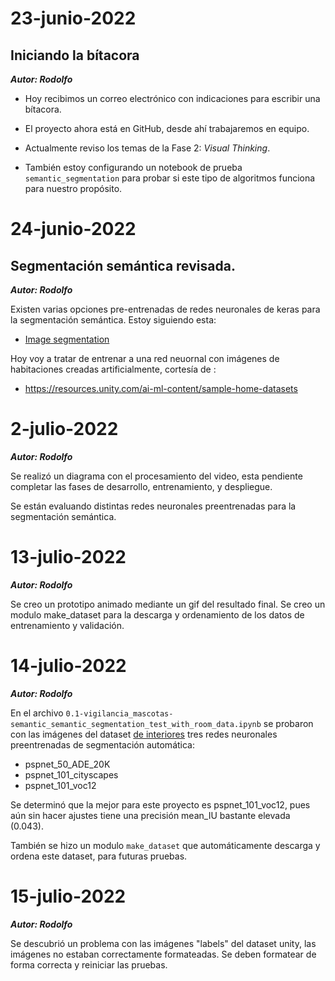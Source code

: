 # 23-junio-2022

## Iniciando la bítacora

***Autor: Rodolfo***

- Hoy recibimos un correo electrónico con indicaciones para escribir una bítacora.

- El proyecto ahora está en GitHub, desde ahí trabajaremos en equipo.

- Actualmente reviso los temas de la Fase 2: _Visual Thinking_.
- También estoy configurando un notebook de prueba `semantic_segmentation` para probar si este tipo de algoritmos funciona para nuestro propósito.


# 24-junio-2022

## Segmentación semántica revisada.

***Autor: Rodolfo***

Existen varias opciones pre-entrenadas de redes neuronales de keras para la segmentación semántica. Estoy siguiendo esta:

- [Image segmentation](https://github.com/divamgupta/image-segmentation-keras)

Hoy voy a tratar de entrenar a una red neuornal con imágenes de habitaciones creadas artificialmente, cortesía de :

- <https://resources.unity.com/ai-ml-content/sample-home-datasets>


# 2-julio-2022
***Autor: Rodolfo***

Se realizó un diagrama con el procesamiento del video, esta pendiente completar las fases de desarrollo, entrenamiento, y despliegue.

Se están evaluando distintas redes neuronales preentrenadas para la segmentación semántica.

# 13-julio-2022
***Autor: Rodolfo***

Se creo un prototipo animado mediante un gif del resultado final.
Se creo un modulo make_dataset para la descarga y ordenamiento de los datos de entrenamiento y validación.


# 14-julio-2022
***Autor: Rodolfo***

En el archivo `0.1-vigilancia_mascotas-semantic_semantic_segmentation_test_with_room_data.ipynb` se probaron con las imágenes del dataset [de interiores](https://resources.unity.com/ai-ml-content/sample-home-datasets) tres redes neuronales preentrenadas de segmentación automática:

- pspnet_50_ADE_20K
- pspnet_101_cityscapes
- pspnet_101_voc12

Se determinó que la mejor para este proyecto es pspnet_101_voc12, pues aún sin hacer ajustes tiene una precisión mean_IU bastante elevada (0.043). 

También se hizo un modulo `make_dataset` que automáticamente descarga y ordena este dataset, para futuras pruebas.

# 15-julio-2022
***Autor: Rodolfo***

Se descubrió un problema con las imágenes "labels" del dataset unity, las imágenes no estaban correctamente formateadas. Se deben formatear de forma correcta y reiniciar las pruebas.











